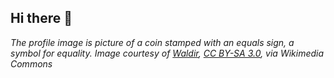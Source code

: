## Hi there 👋

_The profile image is picture of a coin stamped with an equals sign, a symbol for equality. Image courtesy
of <a href="https://commons.wikimedia.org/wiki/File:Coin-equality.svg">
Waldir</a>, <a href="https://creativecommons.org/licenses/by-sa/3.0">CC BY-SA 3.0</a>, via Wikimedia Commons_
